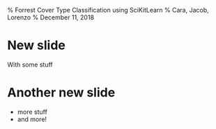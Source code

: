 % Forrest Cover Type Classification using SciKitLearn
% Cara, Jacob, Lorenzo
% December 11, 2018

# New slide

With some stuff

# Another new slide

- more stuff
- and more!

